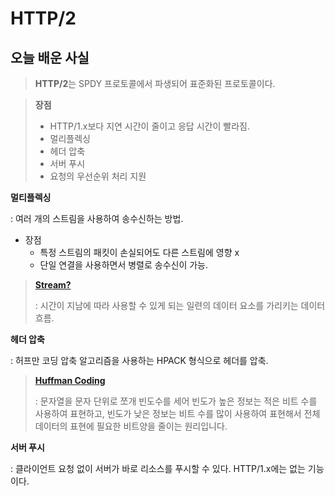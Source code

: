 # HTTP/2

## 오늘 배운 사실

> **HTTP/2**는 SPDY 프로토콜에서 파생되어 표준화된 프로토콜이다.

> **장점**
> - HTTP/1.x보다 지연 시간이 줄이고 응답 시간이 빨라짐.
> - 멀리플렉싱
> - 헤더 압축
> - 서버 푸시
> - 요청의 우선순위 처리 지원

**멀티플렉싱**

: 여러 개의 스트림을 사용하여 송수신하는 방법.
- 장점
   - 특정 스트림의 패킷이 손실되어도 다른 스트림에 영향 x
   - 단일 연결을 사용하면서 병렬로 송수신이 가능.

> [**Stream?**](https://ko.wikipedia.org/wiki/%EC%8A%A4%ED%8A%B8%EB%A6%BC_(%EC%BB%B4%ED%93%A8%ED%8C%85))
>
> : 시간이 지남에 따라 사용할 수 있게 되는 일련의 데이터 요소를 가리키는 데이터 흐름.

**헤더 압축**

: 허프만 코딩 압축 알고리즘을 사용하는 HPACK 형식으로 헤더를 압축.

> [**Huffman Coding**](https://ko.wikipedia.org/wiki/%ED%97%88%ED%94%84%EB%A8%BC_%EB%B6%80%ED%98%B8%ED%99%94)
> 
> : 문자열을 문자 단위로 쪼개 빈도수를 세어 빈도가 높은 정보는 적은 비트 수를 사용하여 표현하고, 빈도가 낮은 정보는 비트 수를 많이 사용하여 표현해서 전체 데이터의 표현에 필요한 비트양을 줄이는 원리입니다.

**서버 푸시**

: 클라이언트 요청 없이 서버가 바로 리소스를 푸시할 수 있다. HTTP/1.x에는 없는 기능이다.